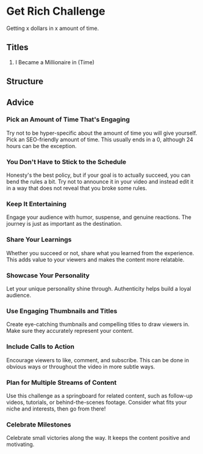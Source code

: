 # Get Rich Challenge

Getting x dollars in x amount of time.

## Titles
1. I Became a Millionaire in (Time)

## Structure
## Advice
### Pick an Amount of Time That's Engaging
Try not to be hyper-specific about the amount of time you will give yourself. Pick an SEO-friendly amount of time. This usually ends in a 0, although 24 hours can be the exception.

### You Don't Have to Stick to the Schedule
Honesty's the best policy, but if your goal is to actually succeed, you can bend the rules a bit. Try not to announce it in your video and instead edit it in a way that does not reveal that you broke some rules.

### Keep It Entertaining
Engage your audience with humor, suspense, and genuine reactions. The journey is just as important as the destination.

### Share Your Learnings
Whether you succeed or not, share what you learned from the experience. This adds value to your viewers and makes the content more relatable.

### Showcase Your Personality
Let your unique personality shine through. Authenticity helps build a loyal audience.

### Use Engaging Thumbnails and Titles
Create eye-catching thumbnails and compelling titles to draw viewers in. Make sure they accurately represent your content.

### Include Calls to Action
Encourage viewers to like, comment, and subscribe. This can be done in obvious ways or throughout the video in more subtle ways.

### Plan for Multiple Streams of Content
Use this challenge as a springboard for related content, such as follow-up videos, tutorials, or behind-the-scenes footage. Consider what fits your niche and interests, then go from there!

### Celebrate Milestones
Celebrate small victories along the way. It keeps the content positive and motivating.